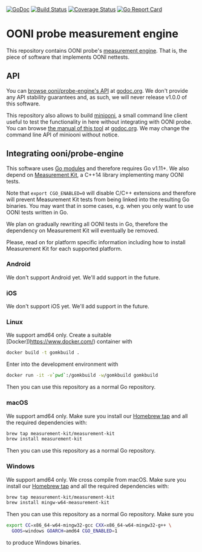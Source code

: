 [![GoDoc](https://godoc.org/github.com/ooni/probe-engine?status.svg)](https://godoc.org/github.com/ooni/probe-engine) [![Build Status](https://travis-ci.org/ooni/probe-engine.svg?branch=master)](https://travis-ci.org/ooni/probe-engine) [![Coverage Status](https://coveralls.io/repos/github/ooni/probe-engine/badge.svg?branch=master)](https://coveralls.io/github/ooni/probe-engine?branch=master) [![Go Report Card](https://goreportcard.com/badge/github.com/ooni/probe-engine)](https://goreportcard.com/report/github.com/ooni/probe-engine)

# OONI probe measurement engine

This repository contains OONI probe's [measurement engine](
https://github.com/ooni/spec/tree/master/probe#engine). That is, the
piece of software that implements OONI nettests.

## API

You can [browse ooni/probe-engine's API](
https://godoc.org/github.com/ooni/probe-engine?status.svg)
at [godoc.org](https://godoc.org/). We don't provide any API
stability guarantees and, as such, we will never release v1.0.0
of this software.

This repository also allows to build [miniooni](cmd/miniooni), a
small command line client useful to test the functionality in here
without integrating with OONI probe. You can browse [the manual
of this tool](
https://godoc.org/github.com/ooni/probe-engine/cmd/miniooni)
at [godoc.org](https://godoc.org/). We may change the command line
API of miniooni without notice.

## Integrating ooni/probe-engine

This software uses [Go modules](https://github.com/golang/go/wiki/Modules)
and therefore requires Go v1.11+. We also depend on [Measurement Kit](
https://github.com/measurement-kit/measurement-kit), a C++14 library
implementing many OONI tests.

Note that `export CGO_ENABLED=0` will disable C/C++ extensions and
therefore will prevent Measurement Kit tests from being linked into
the resulting Go binaries. You may want that in some cases, e.g. when
you only want to use OONI tests written in Go.

We plan on gradually rewriting all OONI tests in Go, therefore the
dependency on Measurement Kit will eventually be removed.

Please, read on for platform specific information including how
to install Measurement Kit for each supported platform.

### Android

We don't support Android yet. We'll add support in the future.

### iOS

We don't support iOS yet. We'll add support in the future.

### Linux

We support amd64 only. Create a suitable [Docker])https://www.docker.com/)
container with

```bash
docker build -t gomkbuild .
```

Enter into the development environment with

```bash
docker run -it -v`pwd`:/gomkbuild -w/gomkbuild gomkbuild
```

Then you can use this repository as a normal Go repository.

### macOS

We support amd64 only. Make sure you install our [Homebrew tap](
https://github.com/measurement-kit/homebrew-measurement-kit) and
all the required dependencies with:

```bash
brew tap measurement-kit/measurement-kit
brew install measurement-kit
```

Then you can use this repository as a normal Go repository.

### Windows

We support amd64 only. We cross compile from macOS. Make sure
you install our [Homebrew tap](
https://github.com/measurement-kit/homebrew-measurement-kit) and
all the required dependencies with:

```bash
brew tap measurement-kit/measurement-kit
brew install mingw-w64-measurement-kit
```

Then you can use this repository as a normal Go repository. Make sure you

```bash
export CC=x86_64-w64-mingw32-gcc CXX=x86_64-w64-mingw32-g++ \
  GOOS=windows GOARCH=amd64 CGO_ENABLED=1
```

to produce Windows binaries.
